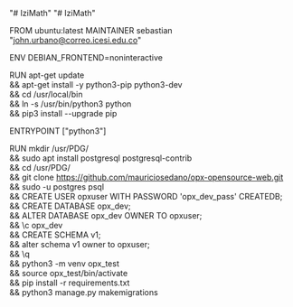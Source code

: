 "# IziMath" 
"# IziMath" 



FROM ubuntu:latest
MAINTAINER sebastian "john.urbano@correo.icesi.edu.co"

ENV DEBIAN_FRONTEND=noninteractive

RUN apt-get update \
  && apt-get install -y python3-pip python3-dev \
  && cd /usr/local/bin \
  && ln -s /usr/bin/python3 python \
  && pip3 install --upgrade pip 


ENTRYPOINT ["python3"]

RUN mkdir /usr/PDG/ \
  && sudo apt install postgresql postgresql-contrib \
  && cd /usr/PDG/ \
  && git clone https://github.com/mauriciosedano/opx-opensource-web.git \
  && sudo -u postgres psql \
  && CREATE USER opxuser WITH PASSWORD 'opx_dev_pass' CREATEDB; \
  && CREATE DATABASE opx_dev; \
  && ALTER DATABASE opx_dev OWNER TO opxuser; \
  && \c opx_dev \
  && CREATE SCHEMA v1; \
  && alter schema v1 owner to opxuser; \
  && \q \
  && python3 -m venv opx_test \
  && source opx_test/bin/activate \
  && pip install -r requirements.txt \
  && python3 manage.py makemigrations

